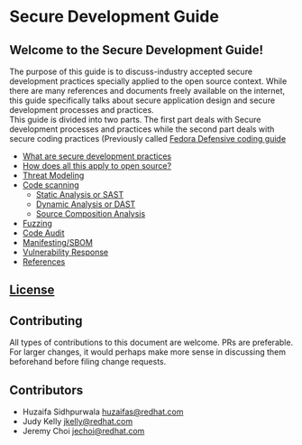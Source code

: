 # Secure Development Guide

## Welcome to the Secure Development Guide!

The purpose of this guide is to discuss-industry accepted secure development practices specially applied to the open source context. While there are many references and documents freely available on the internet, this guide specifically talks about secure application design and secure development processes and practices.\
This guide is divided into two parts. The first part deals with Secure development processes and practices while the second part deals with secure coding practices (Previously called [Fedora Defensive coding guide](https://docs.fedoraproject.org/en-US/defensive-coding/)



- [What are secure development practices](#what-are-secure-developement-practices)
- [How does all this apply to open source?](#how-does-all-this-apply-to-open-source)
- [Threat Modeling](threat-modeling/#threat-modeling)
- [Code scanning](code-scanning)
  - [Static Analysis or SAST](code-scanning/sast.md)
  - [Dynamic Analysis or DAST](code-scanning/dast.md)
  - [Source Composition Analysis](code-scanning/sca.md)
- [Fuzzing](fuzzing)
- [Code Audit](code-audit)
- [Manifesting/SBOM](manifest)
- [Vulnerability Response](vuln)
- [References](refs)


## [License](license)

## Contributing
All types of contributions to this document are welcome. PRs are preferable. For larger changes, it would perhaps make more sense in discussing them beforehand before filing change requests.

## Contributors
- Huzaifa Sidhpurwala <huzaifas@redhat.com>
- Judy Kelly <jkelly@redhat.com>
- Jeremy Choi <jechoi@redhat.com>
